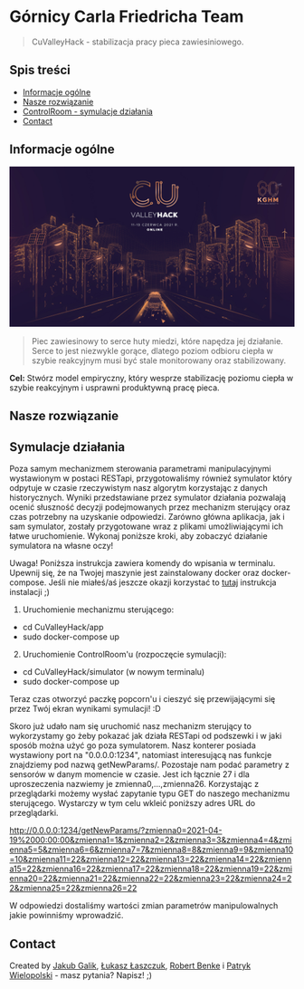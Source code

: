 # Górnicy Carla Friedricha Team
> CuValleyHack - stabilizacja pracy pieca zawiesiniowego.

## Spis treści
* [Informacje ogólne](#informacje-ogólne)
* [Nasze rozwiązanie](#nasze-rozwiązanie)
* [ControlRoom - symulacje działania](#symulacje-działania)
* [Contact](#contact)

## Informacje ogólne

![Hackathon](images/hackathon_img.jpg)

> Piec zawiesinowy to serce huty miedzi, które napędza jej działanie. 
Serce to jest niezwykle gorące, dlatego poziom odbioru ciepła w szybie reakcyjnym musi być stale monitorowany oraz stabilizowany. 

**Cel:** Stwórz model empiryczny, który wesprze stabilizację poziomu ciepła w szybie reakcyjnym i usprawni produktywną pracę pieca.

## Nasze rozwiązanie


## Symulacje działania

Poza samym mechanizmem sterowania parametrami manipulacyjnymi wystawionym w postaci RESTapi, przygotowaliśmy również symulator który odpytuje w czasie rzeczywistym nasz algorytm korzystając z danych historycznych. Wyniki przedstawiane przez symulator działania pozwalają ocenić słuszność decyzji podejmowanych przez mechanizm sterujący oraz czas potrzebny na uzyskanie odpowiedzi. Zarówno główna aplikacja, jak i sam symulator, zostały przygotowane wraz z plikami umożliwiającymi ich łatwe uruchomienie. Wykonaj poniższe kroki, aby zobaczyć działanie symulatora na własne oczy!

Uwaga! Poniższa instrukcja zawiera komendy do wpisania w terminalu. Upewnij się, że na Twojej maszynie jest zainstalowany
docker oraz docker-compose. Jeśli nie miałeś/aś jeszcze okazji korzystać to [tutaj](https://docs.docker.com/compose/install/) instrukcja instalacji ;) 

1. Uruchomienie mechanizmu sterującego:
 - cd CuValleyHack/app
 - sudo docker-compose up
2. Uruchomienie ControlRoom'u (rozpoczęcie symulacji):
 - cd CuValleyHack/simulator (w nowym terminalu)
 - sudo docker-compose up

Teraz czas otworzyć paczkę popcorn'u i cieszyć się przewijającymi się przez Twój ekran wynikami symulacji! :D 

Skoro już udało nam się uruchomić nasz mechanizm sterujący to wykorzystamy go żeby pokazać jak działa RESTapi od podszewki i w jaki sposób można użyć go poza symulatorem. Nasz konterer posiada wystawiony port na "0.0.0.0:1234", natomiast interesującą nas funkcje znajdziemy pod nazwą getNewParams/. Pozostaje nam podać parametry z sensorów w danym momencie w czasie. Jest ich łącznie 27 i dla uproszeczenia nazwiemy je zmienna0,...,zmienna26. Korzystając z przeglądarki możemy wysłać zapytanie typu GET do naszego mechanizmu sterującego. Wystarczy w tym celu wkleić poniższy adres URL do przeglądarki.

http://0.0.0.0:1234/getNewParams/?zmienna0=2021-04-19%2000:00:00&zmienna1=1&zmienna2=2&zmienna3=3&zmienna4=4&zmienna5=5&zmienna6=6&zmienna7=7&zmienna8=8&zmienna9=9&zmienna10=10&zmienna11=22&zmienna12=22&zmienna13=22&zmienna14=22&zmienna15=22&zmienna16=22&zmienna17=22&zmienna18=22&zmienna19=22&zmienna20=22&zmienna21=22&zmienna22=22&zmienna23=22&zmienna24=22&zmienna25=22&zmienna26=22

W odpowiedzi dostaliśmy wartości zmian parametrów manipulowalnych jakie powinniśmy wprowadzić.  


## Contact
Created by [Jakub Galik](https://www.linkedin.com/in/jakub-galik-467b6b136/), [Łukasz Łaszczuk](https://www.linkedin.com/in/%C5%82ukasz-%C5%82aszczuk-141361187/), [Robert Benke](https://www.linkedin.com/in/robert-benke-396b56175/) i [Patryk Wielopolski](https://www.linkedin.com/in/patryk-wielopolski/) - masz pytania? Napisz! ;) 
